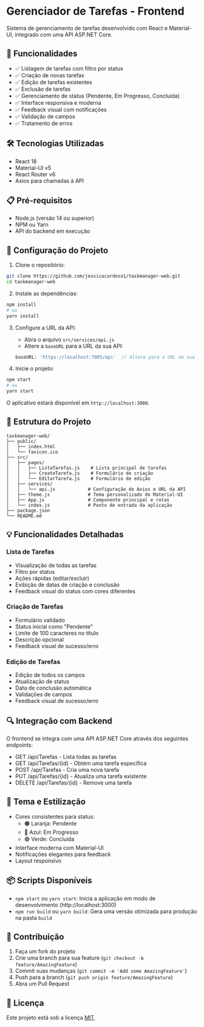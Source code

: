# Gerenciador de Tarefas - Frontend

Sistema de gerenciamento de tarefas desenvolvido com React e Material-UI, integrado com uma API ASP.NET Core.

## 🚀 Funcionalidades

- ✅ Listagem de tarefas com filtro por status
- ✅ Criação de novas tarefas
- ✅ Edição de tarefas existentes
- ✅ Exclusão de tarefas
- ✅ Gerenciamento de status (Pendente, Em Progresso, Concluída)
- ✅ Interface responsiva e moderna
- ✅ Feedback visual com notificações
- ✅ Validação de campos
- ✅ Tratamento de erros

## 🛠 Tecnologias Utilizadas

- React 18
- Material-UI v5
- React Router v6
- Axios para chamadas à API

## 📋 Pré-requisitos

- Node.js (versão 14 ou superior)
- NPM ou Yarn
- API do backend em execução

## 🔧 Configuração do Projeto

1. Clone o repositório:
```bash
git clone https://github.com/jessicacardoso1/taskmanager-web.git
cd taskmanager-web
```

2. Instale as dependências:
```bash
npm install
# ou
yarn install
```

3. Configure a URL da API:
   - Abra o arquivo `src/services/api.js`
   - Altere a `baseURL` para a URL da sua API:
   ```javascript
   baseURL: 'https://localhost:7005/api'  // Altere para a URL da sua API
   ```

4. Inicie o projeto:
```bash
npm start
# ou
yarn start
```

O aplicativo estará disponível em `http://localhost:3000`.

## 📁 Estrutura do Projeto

```
taskmanager-web/
├── public/
│   ├── index.html
│   └── favicon.ico
├── src/
│   ├── pages/
│   │   ├── ListaTarefas.js    # Lista principal de tarefas
│   │   ├── CreateTarefa.js    # Formulário de criação
│   │   └── EditarTarefa.js    # Formulário de edição
│   ├── services/
│   │   └── api.js            # Configuração do Axios e URL da API
│   ├── theme.js              # Tema personalizado do Material-UI
│   ├── App.js                # Componente principal e rotas
│   └── index.js              # Ponto de entrada da aplicação
├── package.json
└── README.md
```

## 💡 Funcionalidades Detalhadas

### Lista de Tarefas
- Visualização de todas as tarefas
- Filtro por status
- Ações rápidas (editar/excluir)
- Exibição de datas de criação e conclusão
- Feedback visual do status com cores diferentes

### Criação de Tarefas
- Formulário validado
- Status inicial como "Pendente"
- Limite de 100 caracteres no título
- Descrição opcional
- Feedback visual de sucesso/erro

### Edição de Tarefas
- Edição de todos os campos
- Atualização de status
- Data de conclusão automática
- Validações de campos
- Feedback visual de sucesso/erro

## 🔍 Integração com Backend

O frontend se integra com uma API ASP.NET Core através dos seguintes endpoints:

- GET /api/Tarefas - Lista todas as tarefas
- GET /api/Tarefas/{id} - Obtém uma tarefa específica
- POST /api/Tarefas - Cria uma nova tarefa
- PUT /api/Tarefas/{id} - Atualiza uma tarefa existente
- DELETE /api/Tarefas/{id} - Remove uma tarefa

## 🎨 Tema e Estilização

- Cores consistentes para status:
  - 🟠 Laranja: Pendente
  - 🔵 Azul: Em Progresso
  - 🟢 Verde: Concluída
- Interface moderna com Material-UI
- Notificações elegantes para feedback
- Layout responsivo

## 📦 Scripts Disponíveis

- `npm start` ou `yarn start`: Inicia a aplicação em modo de desenvolvimento (http://localhost:3000)
- `npm run build` ou `yarn build`: Gera uma versão otimizada para produção na pasta `build`

## 👥 Contribuição

1. Faça um fork do projeto
2. Crie uma branch para sua feature (`git checkout -b feature/AmazingFeature`)
3. Commit suas mudanças (`git commit -m 'Add some AmazingFeature'`)
4. Push para a branch (`git push origin feature/AmazingFeature`)
5. Abra um Pull Request

## 📝 Licença

Este projeto está sob a licença [MIT](https://choosealicense.com/licenses/mit/).
